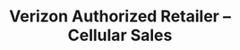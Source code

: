 ---
title: "Verizon Authorized Retailer – Cellular Sales"
url: /belvidere/verizon-authorized-retailer-cellular-sales/
shop: Handy
---